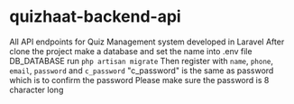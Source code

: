 # quizhaat-backend-api
All API endpoints for Quiz Management system developed in Laravel
After clone the project make a database and set the name into .env file DB_DATABASE
run `php artisan migrate`
Then register with `name`, `phone`, `email`, `password` and `c_password` "c_password" is the same as password which is to confirm the password
Please make sure the password is 8 character long
